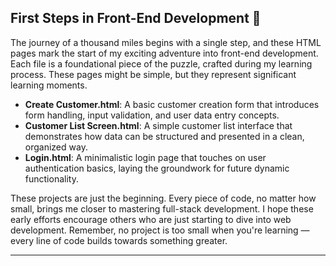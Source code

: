 
## First Steps in Front-End Development 🚀

The journey of a thousand miles begins with a single step, and these HTML pages mark the start of my exciting adventure into front-end development. Each file is a foundational piece of the puzzle, crafted during my learning process. These pages might be simple, but they represent significant learning moments.

- **Create Customer.html**: A basic customer creation form that introduces form handling, input validation, and user data entry concepts.
- **Customer List Screen.html**: A simple customer list interface that demonstrates how data can be structured and presented in a clean, organized way.
- **Login.html**: A minimalistic login page that touches on user authentication basics, laying the groundwork for future dynamic functionality.

These projects are just the beginning. Every piece of code, no matter how small, brings me closer to mastering full-stack development. I hope these early efforts encourage others who are just starting to dive into web development. Remember, no project is too small when you're learning — every line of code builds towards something greater.

---

